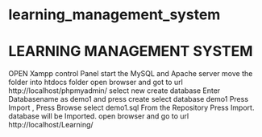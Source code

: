 # learning_management_system
# LEARNING MANAGEMENT SYSTEM

OPEN Xampp control Panel
start the MySQL and Apache server
move the folder into htdocs folder
open browser and got to url http://localhost/phpmyadmin/
select new create database Enter Databasename as demo1 and press create
select database demo1
Press Import , Press Browse select demo1.sql From the Repository
Press Import. database will be Imported.
open browser and go to url http://localhost/Learning/
